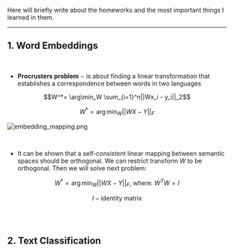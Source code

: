 Here will briefly write about the homeworks and the most important things I learned in them.

---

## 1. Word Embeddings

<br>

- **Procrusters problem** $-$ is about finding a linear transformation that establishes a correspondence between words in two languages

$$W^*= \arg\min_W \sum_{i=1}^n||Wx_i - y_i||_2$$

$$W^*= \arg\min_W ||WX - Y||_F$$

![embedding_mapping.png](https://github.com/yandexdataschool/nlp_course/raw/master/resources/embedding_mapping.png)

<br>

- It can be shown that a self-consistent linear mapping between semantic spaces should be orthogonal. 
We can restrict transform $W$ to be orthogonal. Then we will solve next problem:

$$W^*= \arg\min_W ||WX - Y||_F \text{, where: } W^TW = I$$

$$I - \text{identity matrix}$$

<br>

<br>

## 2. Text Classification

